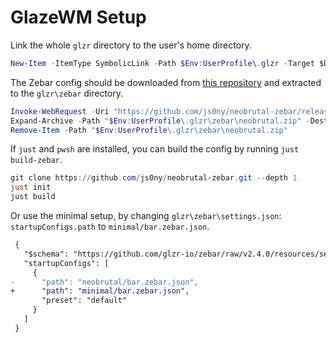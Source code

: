 # GlazeWM Setup

Link the whole `glzr` directory to the user's home directory.

```powershell
New-Item -ItemType SymbolicLink -Path $Env:UserProfile\.glzr -Target $DOTFILES\platforms\win\glzr -Force
```

The Zebar config should be downloaded from [this repository](https://github.com/js0ny/neobrutal-zebar) and extracted to the `glzr\zebar` directory.

```powershell
Invoke-WebRequest -Uri "https://github.com/js0ny/neobrutal-zebar/releases/download/2/neobrutal.zip" -OutFile "$Env:UserProfile\.glzr\zebar\neobrutal.zip"
Expand-Archive -Path "$Env:UserProfile\.glzr\zebar\neobrutal.zip" -DestinationPath "$Env:UserProfile\.glzr\zebar"
Remove-Item -Path "$Env:UserProfile\.glzr\zebar\neobrutal.zip"
```

If `just` and `pwsh` are installed, you can build the config by running `just build-zebar`.

```powershell
git clone https://github.com/js0ny/neobrutal-zebar.git --depth 1
just init
just build
```

Or use the minimal setup, by changing `glzr\zebar\settings.json`: `startupConfigs.path` to `minimal/bar.zebar.json`.

```diff
 {
   "$schema": "https://github.com/glzr-io/zebar/raw/v2.4.0/resources/settings-schema.json",
   "startupConfigs": [
     {
-      "path": "neobrutal/bar.zebar.json",
+      "path": "minimal/bar.zebar.json",
       "preset": "default"
     }
   ]
 }
```
